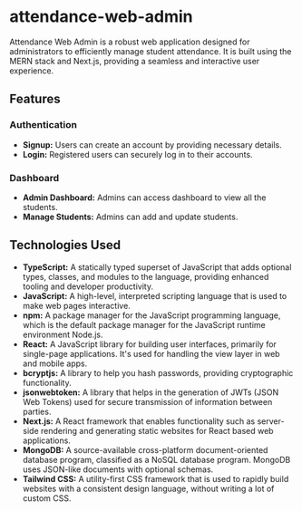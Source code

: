 # attendance-web-admin

Attendance Web Admin is a robust web application designed for administrators to efficiently manage student attendance. It is built using the MERN stack and Next.js, providing a seamless and interactive user experience.

## Features

### Authentication
- **Signup:** Users can create an account by providing necessary details.
- **Login:** Registered users can securely log in to their accounts.

### Dashboard
- **Admin Dashboard:** Admins can access dashboard to view all the students.
- **Manage Students:** Admins can add and update students.

## Technologies Used

- **TypeScript:** A statically typed superset of JavaScript that adds optional types, classes, and modules to the language, providing enhanced tooling and developer productivity.
- **JavaScript:** A high-level, interpreted scripting language that is used to make web pages interactive.
- **npm:** A package manager for the JavaScript programming language, which is the default package manager for the JavaScript runtime environment Node.js.
- **React:** A JavaScript library for building user interfaces, primarily for single-page applications. It's used for handling the view layer in web and mobile apps.
- **bcryptjs:** A library to help you hash passwords, providing cryptographic functionality.
- **jsonwebtoken:** A library that helps in the generation of JWTs (JSON Web Tokens) used for secure transmission of information between parties.
- **Next.js:** A React framework that enables functionality such as server-side rendering and generating static websites for React based web applications.
- **MongoDB:** A source-available cross-platform document-oriented database program, classified as a NoSQL database program. MongoDB uses JSON-like documents with optional schemas.
- **Tailwind CSS:** A utility-first CSS framework that is used to rapidly build websites with a consistent design language, without writing a lot of custom CSS.
